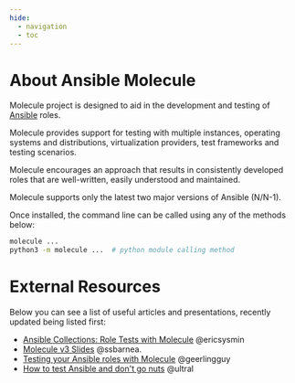 ```yaml
---
hide:
  - navigation
  - toc
---
```


# About Ansible Molecule

Molecule project is designed to aid in the development and testing of
[Ansible](https://ansible.com) roles.

Molecule provides support for testing with multiple instances, operating
systems and distributions, virtualization providers, test frameworks and
testing scenarios.

Molecule encourages an approach that results in consistently developed
roles that are well-written, easily understood and maintained.

Molecule supports only the latest two major versions of Ansible (N/N-1).

Once installed, the command line can be called using any of the methods
below:

```bash
molecule ...
python3 -m molecule ...  # python module calling method
```

# External Resources

Below you can see a list of useful articles and presentations, recently
updated being listed first:

- [Ansible Collections: Role Tests with
  Molecule](https://ericsysmin.com/2020/04/30/ansible-collections-role-tests-with-molecule/)
  @ericsysmin
- [Molecule v3 Slides](https://sbarnea.com/slides/molecule/#/)
  @ssbarnea.
- [Testing your Ansible roles with
  Molecule](https://www.jeffgeerling.com/blog/2018/testing-your-ansible-roles-molecule)
  @geerlingguy
- [How to test Ansible and don't go
  nuts](https://www.goncharov.xyz/it/ansible-testing-en.html)
  @ultral
